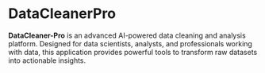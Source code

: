 # DataCleanerPro
**DataCleaner-Pro** is an advanced AI-powered data cleaning and analysis platform. Designed for data scientists, analysts, and professionals working with data, this application provides powerful tools to transform raw datasets into actionable insights.
